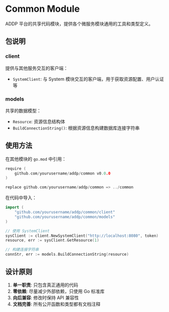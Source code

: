# Common Module

ADDP 平台的共享代码模块，提供各个微服务模块通用的工具和类型定义。

## 包说明

### client
提供与其他服务交互的客户端：
- `SystemClient`: 与 System 模块交互的客户端，用于获取资源配置、用户认证等

### models
共享的数据模型：
- `Resource`: 资源信息结构体
- `BuildConnectionString()`: 根据资源信息构建数据库连接字符串

## 使用方法

在其他模块的 `go.mod` 中引用：

```go
require (
    github.com/yourusername/addp/common v0.0.0
)

replace github.com/yourusername/addp/common => ../common
```

在代码中导入：

```go
import (
    "github.com/yourusername/addp/common/client"
    "github.com/yourusername/addp/common/models"
)

// 使用 SystemClient
sysClient := client.NewSystemClient("http://localhost:8080", token)
resource, err := sysClient.GetResource(1)

// 构建连接字符串
connStr, err := models.BuildConnectionString(resource)
```

## 设计原则

1. **单一职责**: 只包含真正通用的代码
2. **零依赖**: 尽量减少外部依赖，只使用 Go 标准库
3. **向后兼容**: 修改时保持 API 兼容性
4. **文档完善**: 所有公开函数和类型都有文档注释
